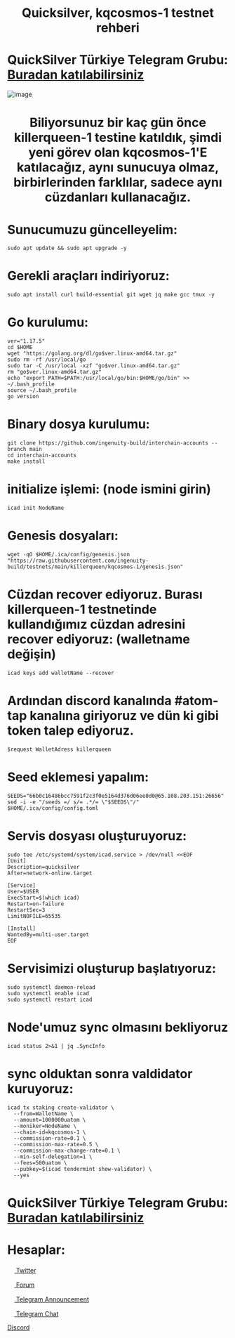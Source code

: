 <h1 align="center">Quicksilver, kqcosmos-1 testnet rehberi</h1>

# QuickSilver Türkiye Telegram Grubu: [Buradan katılabilirsiniz](https://t.me/QuicksilverTurkish)

![image](https://user-images.githubusercontent.com/101149671/175813850-32287cc3-709f-49ed-83de-5976e6666b67.png)

<h1 align="center">Biliyorsunuz bir kaç gün önce killerqueen-1 testine katıldık, şimdi yeni görev olan kqcosmos-1'E katılacağız, aynı sunucuya olmaz, birbirlerinden farklılar, sadece aynı cüzdanları kullanacağız.</h1> 

# Sunucumuzu güncelleyelim:
```
sudo apt update && sudo apt upgrade -y
```

# Gerekli araçları indiriyoruz:
```
sudo apt install curl build-essential git wget jq make gcc tmux -y
```

# Go kurulumu:
```
ver="1.17.5"
cd $HOME
wget "https://golang.org/dl/go$ver.linux-amd64.tar.gz"
sudo rm -rf /usr/local/go
sudo tar -C /usr/local -xzf "go$ver.linux-amd64.tar.gz"
rm "go$ver.linux-amd64.tar.gz"
echo "export PATH=$PATH:/usr/local/go/bin:$HOME/go/bin" >> ~/.bash_profile
source ~/.bash_profile
go version
```

# Binary dosya kurulumu:
```
git clone https://github.com/ingenuity-build/interchain-accounts --branch main
cd interchain-accounts
make install
```

# initialize işlemi: (node ismini girin)
```
icad init NodeName
```

# Genesis dosyaları: 
```
wget -qO $HOME/.ica/config/genesis.json "https://raw.githubusercontent.com/ingenuity-build/testnets/main/killerqueen/kqcosmos-1/genesis.json"
```

# Cüzdan recover ediyoruz. Burası killerqueen-1 testnetinde kullandığımız cüzdan adresini recover ediyoruz: (walletname değişin)
```
icad keys add walletName --recover
```

# Ardından discord kanalında #atom-tap kanalına giriyoruz ve dün ki gibi token talep ediyoruz.
```
$request WalletAdress killerqueen
```

# Seed eklemesi yapalım: 
```
SEEDS="66b0c16486bcc7591f2c3f0e5164d376d06ee0d0@65.108.203.151:26656"
sed -i -e "/seeds =/ s/= .*/= \"$SEEDS\"/"  $HOME/.ica/config/config.toml
```

# Servis dosyası oluşturuyoruz: 
```
sudo tee /etc/systemd/system/icad.service > /dev/null <<EOF
[Unit]
Description=quicksilver
After=network-online.target

[Service]
User=$USER
ExecStart=$(which icad) 
Restart=on-failure
RestartSec=3
LimitNOFILE=65535

[Install]
WantedBy=multi-user.target
EOF
```

# Servisimizi oluşturup başlatıyoruz:
```
sudo systemctl daemon-reload
sudo systemctl enable icad
sudo systemctl restart icad
```

# Node'umuz sync olmasını bekliyoruz
```
icad status 2>&1 | jq .SyncInfo
```

# sync olduktan sonra valdidator kuruyoruz:
```
icad tx staking create-validator \
  --from=WalletName \
  --amount=1000000uatom \
  --moniker=NodeName \
  --chain-id=kqcosmos-1 \
  --commission-rate=0.1 \
  --commission-max-rate=0.5 \
  --commission-max-change-rate=0.1 \
  --min-self-delegation=1 \
  --fees=500uatom \
  --pubkey=$(icad tendermint show-validator) \
  --yes
```

# QuickSilver Türkiye Telegram Grubu: [Buradan katılabilirsiniz](https://t.me/QuicksilverTurkish)

# Hesaplar:

[<img src="https://cdn-icons-png.flaticon.com/512/733/733579.png" width="16px"> Twitter   ](https://twitter.com/Ruesandora0) 

[<img src="https://cdn-icons-png.flaticon.com/512/1336/1336494.png" width="16px"> Forum   ](https://forum.rues.info/index.php)

[<img src="https://cdn-icons-png.flaticon.com/512/2111/2111646.png" width="16px"> Telegram Announcement   ](https://t.me/RuesAnnouncement)

[<img src="https://cdn-icons-png.flaticon.com/512/2111/2111646.png" width="16px"> Telegram Chat   ](https://t.me/RuesChat)

[Discord](https://discord.gg/ruescommunity)
